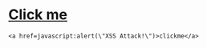 # <a href="javascript:alert('XSS Attack!');">Click me</a>

    <a href=javascript:alert(\"XSS Attack!\")>clickme</a>

